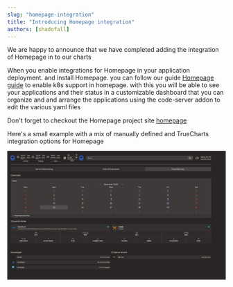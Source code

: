 ```yaml
---
slug: "homepage-integration"
title: "Introducing Homepage integration"
authors: [shadofall]
---
```

We are happy to announce that we have completed adding the integration of Homepage in to our charts

When you enable integrations for Homepage in your application deployment. and install Homepage. you can follow our guide [Homepage guide](https://truecharts.org/charts/stable/homepage/) to enable k8s support in homepage. with this you will be able to see your applications and their status in a customizable dashboard that you can organize and and arrange the applications using the code-server addon to edit the various yaml files

Don't forget to checkout the Homepage project site [homepage](https://gethomepage.dev)

Here's a small example with a mix of manually defined and TrueCharts integration options for Homepage 

![Homepage](img/image.png)
